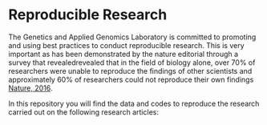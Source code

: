 # Reproducible Research

The Genetics and Applied Genomics Laboratory is committed to promoting and using best practices to conduct reproducible research. This is very important as has been demonstrated by the nature editorial through a survey that revealedrevealed that in the field of biology alone, over 70% of researchers were unable to reproduce the findings of other scientists and approximately 60% of researchers could not reproduce their own findings [Nature, 2016](https://www.nature.com/news/1-500-scientists-lift-the-lid-on-reproducibility-1.19970).

In this repository you will find the data and codes to reproduce the research carried out on the following research articles:
